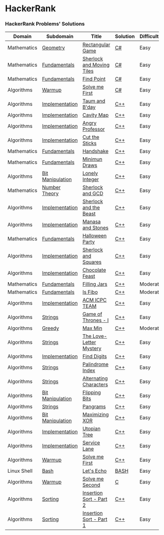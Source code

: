 HackerRank
==========
### HackerRank Problems' Solutions

| Domain | Subdomain | Title | Solution | Difficulty |
| ------ | --------- | ----- | -------- | ---------- |
| Mathematics | [Geometry](https://www.hackerrank.com/domains/mathematics/geometry) | [Rectangular Game](https://www.hackerrank.com/challenges/rectangular-game) | [C#](./Domains/Mathematics/Geometry/RectangularGame/RectangularGame.CSharp/Program.cs) | Easy |
| Mathematics | [Fundamentals](https://www.hackerrank.com/domains/mathematics/fundamentals) | [Sherlock and Moving Tiles](https://www.hackerrank.com/challenges/sherlock-and-moving-tiles) | [C#](./Domains/Mathematics/Fundamentals/SherlockAndMovingTiles/SherlockAndMovingTiles.CSharp/Program.cs) | Easy |
| Mathematics | [Fundamentals](https://www.hackerrank.com/domains/mathematics/fundamentals) | [Find Point](https://www.hackerrank.com/challenges/find-point) | [C#](./Domains/Mathematics/Fundamentals/FindPoint/FindPoint.CSharp/Program.cs) | Easy |
| Algorithms | [Warmup](https://www.hackerrank.com/domains/algorithms/warmup) | [Solve me First](https://www.hackerrank.com/challenges/solve-me-first) | [C#](./Domains/Algorithms/Warmup/SolveMeFirst/SolveMeFirst.CSharp/Program.cs) | Easy |
| Algorithms | [Implementation](https://www.hackerrank.com/domains/algorithms/implementation) | [Taum and B'day](https://www.hackerrank.com/challenges/taum-and-bday) | [C++](./Domains/Algorithms/Implementation/TaumAndBday/TaumAndBday.CPlusPlus/Source.cpp) | Easy |
| Algorithms | [Implementation](https://www.hackerrank.com/domains/algorithms/implementation) | [Cavity Map](https://www.hackerrank.com/challenges/cavity-map) | [C++](./Domains/Algorithms/Implementation/CavityMap/CavityMap.CPlusPlus/Source.cpp) | Easy |
| Algorithms | [Implementation](https://www.hackerrank.com/domains/algorithms/implementation) | [Angry Professor](https://www.hackerrank.com/challenges/angry-professor) | [C++](./Domains/Algorithms/Implementation/AngryProfessor/AngryProfessor.CPlusPlus/Source.cpp) | Easy |
| Algorithms | [Implementation](https://www.hackerrank.com/domains/algorithms/implementation) | [Cut the Sticks](https://www.hackerrank.com/challenges/cut-the-sticks) | [C++](./Domains/Algorithms/Implementation/CutTheSticks/CutTheSticks.CPlusPlus/Source.cpp) | Easy |
| Mathematics | [Fundamentals](https://www.hackerrank.com/domains/mathematics/fundamentals) | [Handshake](https://www.hackerrank.com/challenges/handshake) | [C++](./Domains/Mathematics/Fundamentals/Handshake/Handshake.CPlusPlus/Source.cpp) | Easy |
| Mathematics | [Fundamentals](https://www.hackerrank.com/domains/mathematics/fundamentals) | [Minimun Draws](https://www.hackerrank.com/challenges/minimum-draws) | [C++](./Domains/Mathematics/Fundamentals/MinimumDraws/MinimumDraws.CPlusPlus/Source.cpp) | Easy |
| Algorithms | [Bit Manipulation](https://www.hackerrank.com/domains/algorithms/bit-manipulation) | [Lonely Integer](https://www.hackerrank.com/challenges/lonely-integer) | [C++]() | Easy |
| Mathematics | [Number Theory](https://www.hackerrank.com/domains/mathematics/number-theory) | [Sherlock and GCD](https://www.hackerrank.com/challenges/sherlock-and-gcd) | [C++]() | Easy |
| Algorithms | [Implementation](https://www.hackerrank.com/domains/algorithms/implementation) | [Sherlock and the Beast](https://www.hackerrank.com/challenges/sherlock-and-the-beast) | [C++]() | Easy |
| Algorithms | [Implementation](https://www.hackerrank.com/domains/algorithms/implementation) | [Manasa and Stones](https://www.hackerrank.com/challenges/manasa-and-stones) | [C++]() | Easy |
| Mathematics | [Fundamentals](https://www.hackerrank.com/domains/mathematics/fundamentals) | [Halloween Party](https://www.hackerrank.com/challenges/halloween-party) | [C++]() | Easy |
| Algorithms | [Implementation](https://www.hackerrank.com/domains/algorithms/implementation) | [Sherlock and Squares](https://www.hackerrank.com/challenges/sherlock-and-squares) | [C++]() | Easy |
| Algorithms | [Implementation](https://www.hackerrank.com/domains/algorithms/implementation) | [Chocolate Feast](https://www.hackerrank.com/challenges/chocolate-feast) | [C++]() | Easy |
| Mathematics | [Fundamentals](https://www.hackerrank.com/domains/mathematics/fundamentals) | [Filling Jars](https://www.hackerrank.com/challenges/filling-jars) | [C++]() | Moderate |
| Mathematics | [Fundamentals](https://www.hackerrank.com/domains/mathematics/fundamentals) | [Is Fibo](https://www.hackerrank.com/challenges/is-fibo) | [C++]() | Moderate |
| Algorithms | [Implementation](https://www.hackerrank.com/domains/algorithms/implementation) | [ACM ICPC TEAM](https://www.hackerrank.com/challenges/acm-icpc-team) | [C++]() | Easy |
| Algorithms | [Strings](https://www.hackerrank.com/domains/algorithms/strings) | [Game of Thrones - I](https://www.hackerrank.com/challenges/game-of-thrones) | [C++]() | Easy |
| Algorithms | [Greedy](https://www.hackerrank.com/domains/algorithms/greedy) | [Max Min](https://www.hackerrank.com/challenges/angry-children) | [C++]() | Moderate |
| Algorithms | [Strings](https://www.hackerrank.com/domains/algorithms/strings) | [The Love-Letter Mystery](https://www.hackerrank.com/challenges/the-love-letter-mystery) | [C++]() | Easy |
| Algorithms | [Implementation](https://www.hackerrank.com/domains/algorithms/implementation) | [Find Digits](https://www.hackerrank.com/challenges/find-digits) | [C++]() | Easy |
| Algorithms | [Strings](https://www.hackerrank.com/domains/algorithms/strings) | [Palindrome Index](https://www.hackerrank.com/challenges/palindrome-index) | [C++]() | Easy |
| Algorithms | [Strings](https://www.hackerrank.com/domains/algorithms/strings) | [Alternating Characters](https://www.hackerrank.com/challenges/alternating-characters) | [C++]() | Easy |
| Algorithms | [Bit Manipulation](https://www.hackerrank.com/domains/algorithms/bit-manipulation) | [Flipping Bits](https://www.hackerrank.com/challenges/flipping-bits) | [C++]() | Easy |
| Algorithms | [Strings](https://www.hackerrank.com/domains/algorithms/strings) | [Pangrams](https://www.hackerrank.com/challenges/pangrams) | [C++]() | Easy |
| Algorithms | [Bit Manipulation](https://www.hackerrank.com/domains/algorithms/bit-manipulation) | [Maximizing XOR](https://www.hackerrank.com/challenges/maximizing-xor) | [C++]() | Easy |
| Algorithms | [Implementation](https://www.hackerrank.com/domains/algorithms/implementation) | [Utopian Tree](https://www.hackerrank.com/challenges/utopian-tree) | [C++]() | Easy |
| Algorithms | [Implementation](https://www.hackerrank.com/domains/algorithms/implementation) | [Service Lane](https://www.hackerrank.com/challenges/service-lane) | [C++]() | Easy |
| Algorithms | [Warmup](https://www.hackerrank.com/domains/algorithms/warmup) | [Solve me First](https://www.hackerrank.com/challenges/solve-me-first) | [C++](./Domains/Algorithms/Warmup/SolveMeFirst/SolveMeFirst.CPlusPlus/main.cpp) | Easy |
| Linux Shell | [Bash](https://www.hackerrank.com/domains/shell/bash) | [Let's Echo](https://www.hackerrank.com/challenges/bash-tutorials-lets-echo) | [BASH]() | Easy |
| Algorithms | [Warmup](https://www.hackerrank.com/domains/algorithms/warmup) | [Solve me Second](https://www.hackerrank.com/challenges/solve-me-second) | [C](./Domains/Algorithms/Warmup/SolveMeSecond/SolveMeSecond.C/main.c) | Easy |
| Algorithms | [Sorting](https://www.hackerrank.com/domains/algorithms/arrays-and-sorting) | [Insertion Sort - Part 2](https://www.hackerrank.com/challenges/insertionsort2) | [C++](./Domains/Algorithms/Sorting/InsertionSort.Part2/InsertionSort.Part2.CPlusPlus/main.cpp) | Easy |
| Algorithms | [Sorting](https://www.hackerrank.com/domains/algorithms/arrays-and-sorting) | [Insertion Sort - Part 1](https://www.hackerrank.com/challenges/insertionsort1) | [C++](./Domains/Algorithms/Sorting/InsertionSort.Part1/InsertionSort.Part1.CPlusPlus/main.cpp) | Easy |
